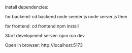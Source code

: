 install dependencies:

for backend:
cd backend
node seeder.js
node server.js
then

for frontend: 
cd frontend
npm install

Start development server: npm run dev

Open in browser: http://localhost:5173
